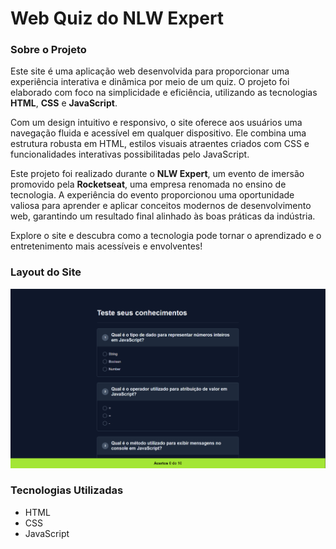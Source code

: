 # Web Quiz do NLW Expert

### Sobre o Projeto
Este site é uma aplicação web desenvolvida para proporcionar uma experiência interativa e dinâmica por meio de um quiz. O projeto foi elaborado com foco na simplicidade e eficiência, utilizando as tecnologias **HTML**, **CSS** e **JavaScript**.  

Com um design intuitivo e responsivo, o site oferece aos usuários uma navegação fluida e acessível em qualquer dispositivo. Ele combina uma estrutura robusta em HTML, estilos visuais atraentes criados com CSS e funcionalidades interativas possibilitadas pelo JavaScript.  

Este projeto foi realizado durante o **NLW Expert**, um evento de imersão promovido pela **Rocketseat**, uma empresa renomada no ensino de tecnologia. A experiência do evento proporcionou uma oportunidade valiosa para aprender e aplicar conceitos modernos de desenvolvimento web, garantindo um resultado final alinhado às boas práticas da indústria.  

Explore o site e descubra como a tecnologia pode tornar o aprendizado e o entretenimento mais acessíveis e envolventes!

### Layout do Site
<img src="imagens_do_readme/foto-01.png" alt="Imagem do Layout">

### Tecnologias Utilizadas 

- HTML
- CSS
- JavaScript
